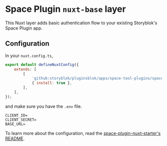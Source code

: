 # Space Plugin `nuxt-base` layer

This Nuxt layer adds basic authentication flow to your existing Storyblok's Space Plugin app.

## Configuration

In your `nuxt.config.ts`,

```js
export default defineNuxtConfig({
	extends: [
		[
			'github:storyblok/pluginsblok/apps/space-tool-plugins/space-plugins/nuxt-base',
			{ install: true },
		],
	],
});
```

and make sure you have the `.env` file.

```
CLIENT_ID=
CLIENT_SECRET=
BASE_URL=
```

To learn more about the configuration, read the [space-plugin-nuxt-starter's README](https://github.com/storyblok/pluginsblok/blob/main/apps/space-tool-plugins/space-plugins/nuxt-starter#configuration).

